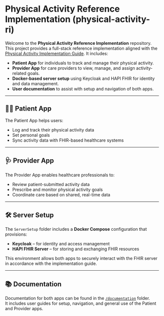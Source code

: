 # Physical Activity Reference Implementation (physical-activity-ri)

Welcome to the **Physical Activity Reference Implementation** repository.  
This project provides a full-stack reference implementation aligned with the [Physical Activity Implementation Guide](https://build.fhir.org/ig/HL7/physical-activity/). It includes:

- **Patient App** for individuals to track and manage their physical activity.
- **Provider App** for care providers to view, manage, and assign activity-related goals.
- **Docker-based server setup** using Keycloak and HAPI FHIR for identity and data management.
- **User documentation** to assist with setup and navigation of both apps.

---

## 🧍‍♂️ Patient App

The Patient App helps users:

- Log and track their physical activity data
- Set personal goals
- Sync activity data with FHIR-based healthcare systems

---

## 🩺 Provider App

The Provider App enables healthcare professionals to:

- Review patient-submitted activity data
- Prescribe and monitor physical activity goals
- Coordinate care based on shared, real-time data

---

## 🛠️ Server Setup

The `ServerSetup` folder includes a **Docker Compose** configuration that provisions:

- **Keycloak** – for identity and access management
- **HAPI FHIR Server** – for storing and exchanging FHIR resources

This environment allows both apps to securely interact with the FHIR server in accordance with the implementation guide.

---

## 📚 Documentation

Documentation for both apps can be found in the [`/documentation`](./documentation) folder.  
It includes user guides for setup, navigation, and general use of the Patient and Provider apps.

